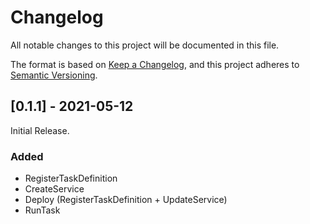 # Changelog

All notable changes to this project will be documented in this file.

The format is based on [Keep a Changelog](https://keepachangelog.com/en/1.0.0/),
and this project adheres to [Semantic Versioning](https://semver.org/spec/v2.0.0.html).



## [0.1.1] - 2021-05-12

Initial Release.


### Added

- RegisterTaskDefinition
- CreateService
- Deploy (RegisterTaskDefinition + UpdateService)
- RunTask

